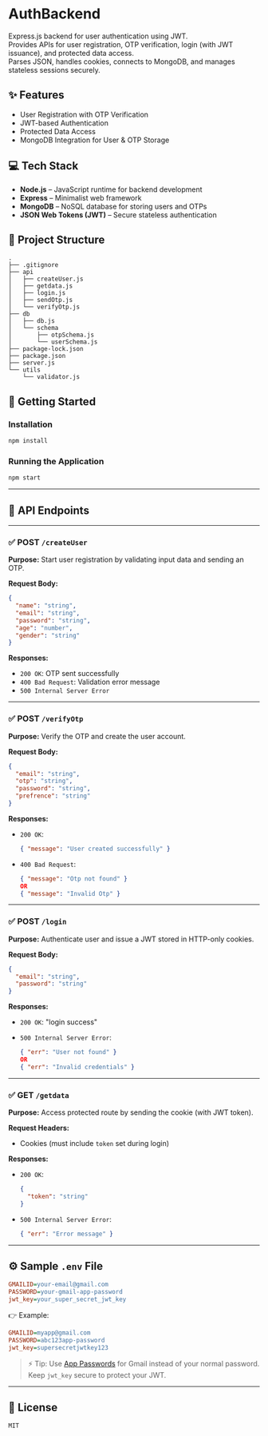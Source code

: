 # AuthBackend

Express.js backend for user authentication using JWT.  
Provides APIs for user registration, OTP verification, login (with JWT issuance), and protected data access.  
Parses JSON, handles cookies, connects to MongoDB, and manages stateless sessions securely.

## ✨ Features

- User Registration with OTP Verification  
- JWT-based Authentication  
- Protected Data Access  
- MongoDB Integration for User & OTP Storage  

## 💻 Tech Stack

- **Node.js** – JavaScript runtime for backend development  
- **Express** – Minimalist web framework  
- **MongoDB** – NoSQL database for storing users and OTPs  
- **JSON Web Tokens (JWT)** – Secure stateless authentication  

## 📂 Project Structure

```
.
├── .gitignore
├── api
│   ├── createUser.js
│   ├── getdata.js
│   ├── login.js
│   ├── sendOtp.js
│   └── verifyOtp.js
├── db
│   ├── db.js
│   └── schema
│       ├── otpSchema.js
│       └── userSchema.js
├── package-lock.json
├── package.json
├── server.js
└── utils
    └── validator.js
```
## 🚀 Getting Started

### Installation

```bash
npm install
````

### Running the Application

```bash
npm start
```

---

## 📡 API Endpoints

---

### ✅ POST `/createUser`

**Purpose:**
Start user registration by validating input data and sending an OTP.

**Request Body:**

```json
{
  "name": "string",
  "email": "string",
  "password": "string",
  "age": "number",
  "gender": "string"
}
```

**Responses:**

* `200 OK`: OTP sent successfully
* `400 Bad Request`: Validation error message
* `500 Internal Server Error`

---

### ✅ POST `/verifyOtp`

**Purpose:**
Verify the OTP and create the user account.

**Request Body:**

```json
{
  "email": "string",
  "otp": "string",
  "password": "string",
  "prefrence": "string"
}
```

**Responses:**

* `200 OK`:

  ```json
  { "message": "User created successfully" }
  ```
* `400 Bad Request`:

  ```json
  { "message": "Otp not found" }  
  OR  
  { "message": "Invalid Otp" }
  ```

---

### ✅ POST `/login`

**Purpose:**
Authenticate user and issue a JWT stored in HTTP-only cookies.

**Request Body:**

```json
{
  "email": "string",
  "password": "string"
}
```

**Responses:**

* `200 OK`: "login success"
* `500 Internal Server Error`:

  ```json
  { "err": "User not found" }  
  OR  
  { "err": "Invalid credentials" }
  ```

---

### ✅ GET `/getdata`

**Purpose:**
Access protected route by sending the cookie (with JWT token).

**Request Headers:**

* Cookies (must include `token` set during login)

**Responses:**

* `200 OK`:

  ```json
  {
    "token": "string"
  }
  ```
* `500 Internal Server Error`:

  ```json
  { "err": "Error message" }
  ```

---

## ⚙️ Sample `.env` File

```ini
GMAILID=your-email@gmail.com
PASSWORD=your-gmail-app-password
jwt_key=your_super_secret_jwt_key
```

👉 Example:

```ini
GMAILID=myapp@gmail.com  
PASSWORD=abc123app-password  
jwt_key=supersecretjwtkey123
```

> ⚡ Tip:
> Use [App Passwords](https://support.google.com/accounts/answer/185833) for Gmail instead of your normal password.
> Keep `jwt_key` secure to protect your JWT.

---

## 📜 License
```
MIT
```



